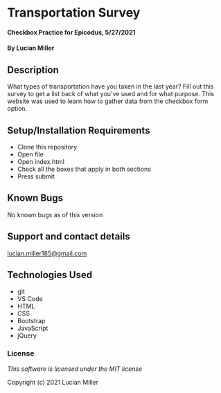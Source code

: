 # Transportation Survey

#### Checkbox Practice for Epicodus, 5/27/2021

#### By Lucian Miller

## Description

What types of transportation have you taken in the last year? Fill out this survey to get a list back of what you've used and for what purpose. This website was used to learn how to gather data from the checkbox form option.

## Setup/Installation Requirements

* Clone this repository
* Open file
* Open index.html
* Check all the boxes that apply in both sections
* Press submit

## Known Bugs

No known bugs as of this version

## Support and contact details

lucian.miller185@gmail.com

## Technologies Used

* git
* VS Code
* HTML
* CSS
* Bootstrap
* JavaScript
* jQuery

### License

*This software is licensed under the MIT license*

Copyright (c) 2021 Lucian Miller
